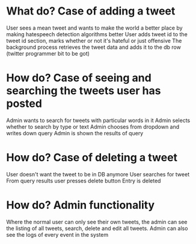 # What do? Case of adding a tweet
User sees a mean tweet and wants to make the world a better place by making hatespeech detection algorithms better
User adds tweet id to the tweet id section, marks whether or not it's hateful or just offensive
The background process retrieves the tweet data and adds it to the db row (twitter programmer bit to be got)

# How do? Case of seeing and searching the tweets user has posted
Admin wants to search for tweets with particular words in it
Admin selects whether to search by type or text
Admin chooses from dropdown and writes down query
Admin is shown the results of query

# How do? Case of deleting a tweet
User doesn't want the tweet to be in DB anymore
User searches for tweet
From query results user presses delete button
Entry is deleted

# How do? Admin functionality
Where the normal user can only see their own tweets, the admin can see the listing of all tweets, search, delete and edit all tweets. 
Admin can also see the logs of every event in the system
